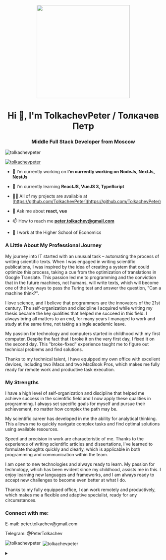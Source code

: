 <div align="center"><img src="https://media.giphy.com/media/eCqFYAVjjDksg/giphy.gif" width="300"></div>

<h1 align="center">Hi 👋, I'm TolkachevPeter / Толкачев Петр </h1>
<h3 align="center">Middle Full Stack Developer from Moscow</h3>

<p align="left"> <img src="https://komarev.com/ghpvc/?username=tolkachevpeter&label=Profile%20views&color=0e75b6&style=flat" alt="tolkachevpeter" /> </p>

<p align="left"> <a href="https://github.com/ryo-ma/github-profile-trophy"><img src="https://github-profile-trophy.vercel.app/?username=tolkachevpeter" alt="tolkachevpeter" /></a> </p>

- 🔭 I’m currently working on **I’m currently working on NodeJs, NextJs, NestJs**

- 🌱 I’m currently learning **ReactJS, VueJS 3, TypeScript**

- 👨‍💻 All of my projects are available at [https://github.com/TolkachevPeter](https://github.com/TolkachevPeter)

- 💬 Ask me about **react, vue**

- 📫 How to reach me **peter.tolkachev@gmail.com**

- 👯 I work at the Higher School of Economics


### A Little About My Professional Journey

My journey into IT started with an unusual task – automating the process of writing scientific texts. When I was engaged in writing scientific publications, I was inspired by the idea of creating a system that could optimize this process, taking a cue from the optimization of translations in Google Translate. This passion led me to programming and the conviction that in the future machines, not humans, will write texts, which will become one of the key ways to pass the Turing test and answer the question, "Can a machine think?".

I love science, and I believe that programmers are the innovators of the 21st century. The self-organization and discipline I acquired while writing my thesis became the key qualities that helped me succeed in this field. I always bring all matters to an end, for many years I managed to work and study at the same time, not taking a single academic leave.

My passion for technology and computers started in childhood with my first computer. Despite the fact that I broke it on the very first day, I fixed it on the second day. This "broke-fixed" experience taught me to figure out technical problems and find solutions.

Thanks to my technical talent, I have equipped my own office with excellent devices, including two iMacs and two MacBook Pros, which makes me fully ready for remote work and productive task execution.

### My Strengths

I have a high level of self-organization and discipline that helped me achieve success in the scientific field and I now apply these qualities in programming. I always set specific goals for myself and pursue their achievement, no matter how complex the path may be.

My scientific career has developed in me the ability for analytical thinking. This allows me to quickly navigate complex tasks and find optimal solutions using available resources.

Speed and precision in work are characteristic of me. Thanks to the experience of writing scientific articles and dissertations, I've learned to formulate thoughts quickly and clearly, which is applicable in both programming and communication within the team.

I am open to new technologies and always ready to learn. My passion for technology, which has been evident since my childhood, assists me in this. I enjoy learning new languages and frameworks, and I am always ready to accept new challenges to become even better at what I do.

Thanks to my fully equipped office, I can work remotely and productively, which makes me a flexible and adaptive specialist, ready for any circumstances.

<h3 align="left">Connect with me:</h3>
<p align="left">
E-mail: peter.tolkachev@gmail.com  

Telegram: @PeterTolkachev

</p>

<p><img align="left" src="https://github-readme-stats.vercel.app/api/top-langs?username=tolkachevpeter&show_icons=true&locale=en&layout=compact" alt="tolkachevpeter" /></p>

<p>&nbsp;<img align="center" src="https://github-readme-stats.vercel.app/api?username=tolkachevpeter&show_icons=true&locale=en" alt="tolkachevpeter" /></p>


<details>
<summary>&nbsp;</summary>

```html
<head>
    <meta charset="UTF-8">
    <meta name="viewport" content="width=device-width, initial-scale=1.0">
    
    <!-- Мета-тэги для SEO -->
    <title>Толкачев Петр - Fullstack Developer</title>
    <meta name="description" content="Официальный сайт Толкачева Петра, профессионального Fullstack Developer.">
    <meta name="keywords" content="Толкачев Петр, TolkachevPeter, Fullstack Developer, разработчик, JavaScript, TypeScript, ВШЭ, МГУ, HSE, MSU, Vue, React, DevOps, Docker, NodeJs, Express, работа">
    <meta name="robots" content="index, follow">
    <meta property="og:title" content="Толкачев Петр - Fullstack Developer">
    <meta property="og:description" content="Официальный сайт Толкачева Петра, профессионального Fullstack Developer.">

    
    <!-- Также можно использовать Schema.org markup для дополнительной индексации -->
    <script type="application/ld+json">
    {
        "@context": "https://schema.org/",
        "@type": "Person",
        "name": "Толкачев Петр",
        "alternateName": "TolkachevPeter",
        "jobTitle": "Fullstack Developer"
    }
    </script>
</head>

```
</details>
